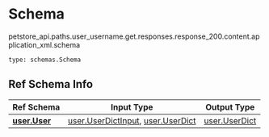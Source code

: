 # Schema
petstore_api.paths.user_username.get.responses.response_200.content.application_xml.schema
```
type: schemas.Schema
```

## Ref Schema Info
Ref Schema | Input Type | Output Type
---------- | ---------- | -----------
[**user.User**](../../../../../../../components/schema/user.md) | [user.UserDictInput](../../../../../../../components/schema/user.md#userdictinput), [user.UserDict](../../../../../../../components/schema/user.md#userdict) | [user.UserDict](../../../../../../../components/schema/user.md#userdict)
